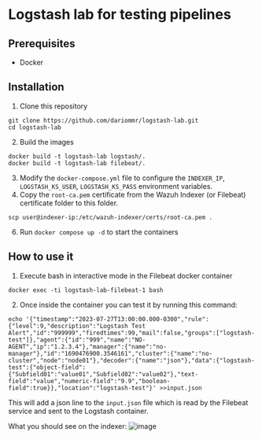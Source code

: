 # Logstash lab for testing pipelines
## Prerequisites
- Docker

## Installation
1. Clone this repository
```shell
git clone https://github.com/dariommr/logstash-lab.git
cd logstash-lab
```
2. Build the images
```shell
docker build -t logstash-lab logstash/.
docker build -t logstash-lab filebeat/.
```
3. Modify the `docker-compose.yml` file to configure the `INDEXER_IP`, `LOGSTASH_KS_USER`, `LOGSTASH_KS_PASS` environment variables.
4. Copy the `root-ca.pem` certificate from the Wazuh Indexer (or Filebeat) certificate folder to this folder.
```shell
scp user@indexer-ip:/etc/wazuh-indexer/certs/root-ca.pem .
```
6. Run `docker compose up -d` to start the containers

## How to use it
1. Execute bash in interactive mode in the Filebeat docker container
```shell
docker exec -ti logstash-lab-filebeat-1 bash
```
2. Once inside the container you can test it by running this command:
```shell
echo '{"timestamp":"2023-07-27T13:00:00.000-0300","rule":{"level":9,"description":"Logstash Test Alert","id":"999999","firedtimes":99,"mail":false,"groups":["logstash-test"]},"agent":{"id":"999","name":"NO-AGENT","ip":"1.2.3.4"},"manager":{"name":"no-manager"},"id":"1690476900.3546161","cluster":{"name":"no-cluster","node":"node01"},"decoder":{"name":"json"},"data":{"logstash-test":{"object-field":{"Subfield01":"value01","Subfield02":"value02"},"text-field":"value","numeric-field":"9.9","boolean-field":true}},"location":"logstash-test"}' >>input.json
```
This will add a json line to the `input.json` file which is read by the Filebeat service and sent to the Logstash container.

What you should see on the indexer:
![image](https://github.com/dariommr/logstash-lab/assets/37050249/582259ec-a0c4-460e-a3b2-013d0930e7ef)
